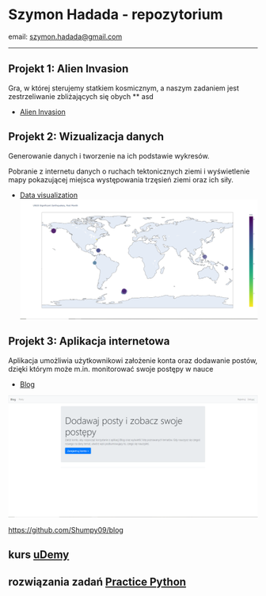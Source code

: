 # Szymon Hadada - repozytorium
email: szymon.hadada@gmail.com

---
Projekt 1: Alien Invasion
---
Gra, w której sterujemy statkiem kosmicznym, a naszym zadaniem jest
zestrzeliwanie zbliżających się obych
** asd
* [Alien Invasion](https://github.com/Shumpy09/alien-invasion)

Projekt 2: Wizualizacja danych
---
Generowanie danych i tworzenie na ich podstawie wykresów.

Pobranie z internetu danych o ruchach tektonicznych ziemi i wyświetlenie
mapy pokazującej miejsca występowania trzęsień ziemi oraz ich siły.
* [Data visualization](https://github.com/Shumpy09/data_visualization/tree/master/mapping_global_data_set)
![](https://raw.githubusercontent.com/Shumpy09/data_visualization/master/mapping_global_data_set/eq_map.PNG)

Projekt 3: Aplikacja internetowa
---
Aplikacja umożliwia użytkownikowi założenie konta oraz dodawanie postów, 
dzięki którym może m.in. monitorować swoje postępy w nauce
* [Blog](https://blogs-shumpy09.herokuapp.com/)

![](https://raw.githubusercontent.com/Shumpy09/blog/master/blog.PNG)

https://github.com/Shumpy09/blog

kurs [uDemy](https://github.com/Shumpy09/kurs-uDemy)
---

rozwiązania zadań [Practice Python](https://github.com/Shumpy09/practicepython.org)
---
